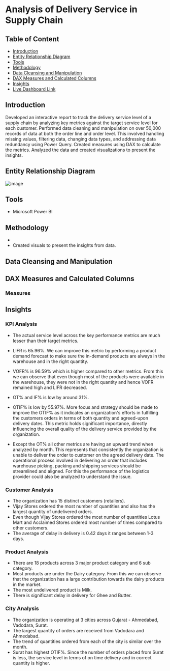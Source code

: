 # Analysis of Delivery Service in Supply Chain

## Table of Content
* [Introduction](#introduction)
* [Entity Relationship Diagram](#entity-relationship-diagram)
* [Tools](#tools)
* [Methodology](#methodology)
* [Data Cleansing and Manipulation](#data-cleansing-and-manipulation)
* [DAX Measures and Calculated Columns](#dax-measures-and-calculated-columns)
* [Insights](#insights)
* [Live Dashboard Link](https://app.powerbi.com/view?r=eyJrIjoiYmY5M2IxMzYtMDI3Yy00ODM4LWFkMWUtNmQzMjQzNzczYzI5IiwidCI6ImRmODY3OWNkLWE4MGUtNDVkOC05OWFjLWM4M2VkN2ZmOTVhMCJ9)

## Introduction
Developed an interactive report to track the delivery service level of a supply chain by analyzing key metrics against the target service level for each customer. Performed data cleaning and manipulation on over 50,000 records of data at both the order line and order level. This involved handling missing values, filtering data, changing data types, and addressing data redundancy using Power Query. Created measures using DAX to calculate the metrics. Analyzed the data and created visualizations to present the insights.

## Entity Relationship Diagram

![image](https://github.com/ritusantra/Power-BI-Projects/assets/75059347/bf70f338-0576-4666-bfeb-d111885ee042)



## Tools
* Microsoft Power BI

## Methodology
*  
* Created visuals to present the insights from data.

## Data Cleansing and Manipulation


## DAX Measures and Calculated Columns


### Measures

## Insights

### KPI Analysis
* The actual service level across the key performance metrics are much lesser than their target metrics.

* LIFR is 65.96%. We can improve this metric by performing a product demand forecast to make sure the in-demand products are always in the warehouse and in the right quantity.

* VOFR% is 96.59% which is higher compared to other metrics. From this we can observe that even though most of the products were available in the warehouse, they were not in the right quantity and hence VOFR remained high and LIFR decreased.

* OT% and IF% is low by around 31%.
* OTIF% is low by 55.97%. More focus and strategy should be made to improve the OTIF% as it indicates an organization's efforts in fulfilling the customers orders in terms of both quantity and agreed-upon delivery dates. This metric holds significant importance, directly influencing the overall quality of the delivery service provided by the organization.

* Except the OT% all other metrics are having an upward trend when analyzed by month. This represents that consistently the organization is unable to deliver the order to customer on the agreed delivery date. The operational process involved in delivering an order that includes warehouse picking, packing and shipping services should be streamlined and aligned. For this the performance of the logistics provider could also be analyzed to understand the issue.

### Customer Analysis
* The organization has 15 distinct customers (retailers).
* Vijay Stores ordered the most number of quantities and also has the largest quantity of undelivered orders.
* Even though Vijay Stores ordered the most number of quantities Lotus Mart and Acclaimed Stores ordered most number of times compared to other customers.
* The average of delay in delivery is 0.42 days it ranges between 1-3 days. 

### Product Analysis
* There are 18 products across 3 major product category and 6 sub category.
* Most products are under the Dairy category. From this we can observe that the organization has a large contribution towards the dairy products in the market.
* The most undelivered product is Milk. 
* There is significant delay in delivery for Ghee and Butter.

### City Analysis
* The organization is operating at 3 cities across Gujarat - Ahmedabad, Vadodara, Surat.
* The largest quantity of orders are received from Vadodara and Ahmedabad.
* The trend of quantities ordered from each of the city is similar over the month. 
* Surat has highest OTIF%. Since the number of orders placed from Surat is less, the service level in terms of on time delivery and in correct quantity is higher.
